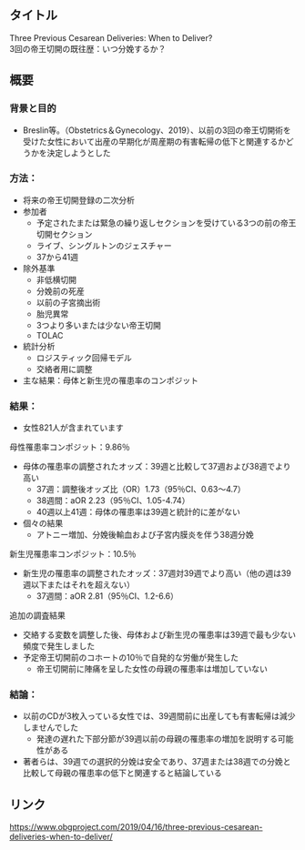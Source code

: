 ## タイトル
Three Previous Cesarean Deliveries: When to Deliver?  
3回の帝王切開の既往歴：いつ分娩するか？

## 概要
### 背景と目的
* Breslin等。（Obstetrics＆Gynecology、2019）、以前の3回の帝王切開術を受けた女性において出産の早期化が周産期の有害転帰の低下と関連するかどうかを決定しようとした

### 方法：
* 将来の帝王切開登録の二次分析
* 参加者
  * 予定されたまたは緊急の繰り返しセクションを受けている3つの前の帝王切開セクション
  * ライブ、シングルトンのジェスチャー
  * 37から41週
* 除外基準
  * 非低横切開
  * 分娩前の死産
  * 以前の子宮摘出術
  * 胎児異常
  * 3つより多いまたは少ない帝王切開
  * TOLAC
* 統計分析
  * ロジスティック回帰モデル
  * 交絡者用に調整
* 主な結果：母体と新生児の罹患率のコンポジット

### 結果：
* 女性821人が含まれています

母性罹患率コンポジット：9.86％
* 母体の罹患率の調整されたオッズ：39週と比較して37週および38週でより高い
  * 37週：調整後オッズ比（OR）1.73（95％CI、0.63〜4.7）
  * 38週間：aOR 2.23（95％CI、1.05-4.74）
  * 40週以上41週：母体の罹患率は39週と統計的に差がない
* 個々の結果
  * アトニー増加、分娩後輸血および子宮内膜炎を伴う38週分娩

新生児罹患率コンポジット：10.5％
* 新生児の罹患率の調整されたオッズ：37週対39週でより高い（他の週は39週以下またはそれを超えない）
  * 37週間：aOR 2.81（95％CI、1.2-6.6）

追加の調査結果
* 交絡する変数を調整した後、母体および新生児の罹患率は39週で最も少ない頻度で発生しました
* 予定帝王切開前のコホートの10％で自発的な労働が発生した
  * 帝王切開前に陣痛を呈した女性の母親の罹患率は増加していない

### 結論：
* 以前のCDが3枚入っている女性では、39週間前に出産しても有害転帰は減少しませんでした
  * 発達の遅れた下部分節が39週以前の母親の罹患率の増加を説明する可能性がある
* 著者らは、39週での選択的分娩は安全であり、37週または38週での分娩と比較して母親の罹患率の低下と関連すると結論している

## リンク
https://www.obgproject.com/2019/04/16/three-previous-cesarean-deliveries-when-to-deliver/
